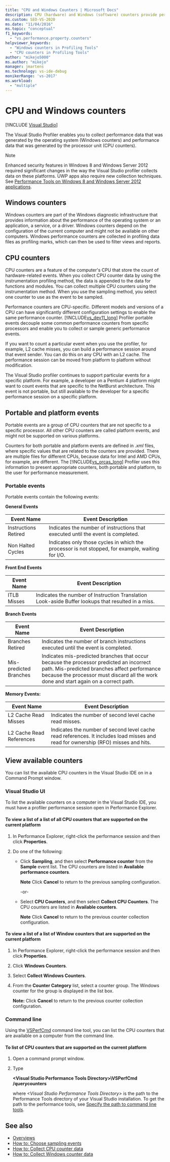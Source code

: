 ```yaml
---
title: "CPU and Windows Counters | Microsoft Docs"
description: CPU (hardware) and Windows (software) counters provide performance data. Learn how to view them and how to collect data from them. 
ms.custom: SEO-VS-2020
ms.date: "11/04/2016"
ms.topic: "conceptual"
f1_keywords:
  - "vs.performance.property.counters"
helpviewer_keywords:
  - "Windows counters in Profiling Tools"
  - "CPU counters in Profiling Tools"
author: "mikejo5000"
ms.author: "mikejo"
manager: jmartens
ms.technology: vs-ide-debug
monikerRange: 'vs-2017'
ms.workload:
  - "multiple"
---
```

# CPU and Windows counters

 [!INCLUDE [Visual Studio](~/includes/applies-to-version/vs-windows-only.md)]

The Visual Studio Profiler enables you to collect performance data that was generated by the operating system (Windows counters) and performance data that was generated by the processor unit (CPU counters).

> [!NOTE]
> Enhanced security features in Windows 8 and Windows Server 2012 required significant changes in the way the Visual Studio profiler collects data on these platforms. UWP apps also require new collection techniques. See [Performance Tools on Windows 8 and Windows Server 2012 applications](../profiling/performance-tools-on-windows-8-and-windows-server-2012-applications.md).

## Windows counters

Windows counters are part of the Windows diagnostic infrastructure that provides information about the performance of the operating system or an application, a service, or a driver. Windows counters depend on the configuration of the current computer and might not be available on other computers. Windows performance counters are collected in profiling data files as profiling marks, which can then be used to filter views and reports.

## CPU counters

CPU counters are a feature of the computer's CPU that store the count of hardware-related events. When you collect CPU counter data by using the instrumentation profiling method, the data is appended to the data for functions and modules. You can collect multiple CPU counters using the instrumentation method. When you use the sampling method, you select one counter to use as the event to be sampled.

Performance counters are CPU-specific. Different models and versions of a CPU can have significantly different configuration settings to enable the same performance counter. [!INCLUDE[vs_dev11_long](../data-tools/includes/vs_dev11_long_md.md)] Profiler portable events decouple some common performance counters from specific processors and enable you to collect or sample generic performance events.

If you want to count a particular event when you use the profiler, for example, L2 cache misses, you can build a performance session around that event sender. You can do this on any CPU with an L2 cache. The performance session can be moved from platform to platform without modification.

The Visual Studio profiler continues to support particular events for a specific platform. For example, a developer on a Pentium 4 platform might want to count events that are specific to the NetBurst architecture. This event is not portable, but still available to the developer for a specific performance session on a specific platform.

## Portable and platform events

Portable events are a group of CPU counters that are not specific to a specific processor. All other CPU counters are called platform events, and might not be supported on various platforms.

 Counters for both portable and platform events are defined in .*xml* files, where specific values that are related to the counters are provided. There are multiple files for different CPUs, because data for Intel and AMD CPUs, for example, are different. The [!INCLUDE[vs_orcas_long](../debugger/includes/vs_orcas_long_md.md)] Profiler uses this information to present appropriate counters, both portable and platform, to the user for performance measurement.

### Portable events

Portable events contain the following events:

**General Events**

|Event Name|Event Description|
|----------------|-----------------------|
|Instructions Retired|Indicates the number of instructions that executed until the event is completed.|
|Non Halted Cycles|Indicates only those cycles in which the processor is not stopped, for example, waiting for I/O.|

**Front End Events**

|Event Name|Event Description|
|----------------|-----------------------|
|ITLB Misses|Indicates the number of Instruction Translation Look-aside Buffer lookups that resulted in a miss.|

**Branch Events**

|Event Name|Event Description|
|----------------|-----------------------|
|Branches Retired|Indicates the number of branch instructions executed until the event is completed.|
|Mis-predicted Branches|Indicates mis-predicted branches that occur because the processor predicted an incorrect path. Mis-predicted branches affect performance because the processor must discard all the work done and start again on a correct path.|

**Memory Events:**

|Event Name|Event Description|
|----------------|-----------------------|
|L2 Cache Read Misses|Indicates the number of second level cache read misses.|
|L2 Cache Read References|Indicates the number of second level cache read references. It includes load misses and read for ownership (RFO) misses and hits.|

## View available counters

You can list the available CPU counters in the Visual Studio IDE on in a Command Prompt window.

### Visual Studio UI

To list the available counters on a computer in the Visual Studio IDE, you must have a profiler performance session open in Performance Explorer.

#### To view a list of a list of all CPU counters that are supported on the current platform

1. In Performance Explorer, right-click the performance session and then click **Properties**.

2. Do one of the following:

   - Click **Sampling**, and then select **Performance counter** from the **Sample** event list. The CPU counters are listed in **Available performance counters**.

      **Note** Click **Cancel** to return to the previous sampling configuration.

     -or-

   - Select **CPU Counters**, and then select **Collect CPU Counters**. The CPU counters are listed in **Available counters**.

      **Note** Click **Cancel** to return to the previous counter collection configuration.

#### To view a list of a list of Window counters that are supported on the current platform

1. In Performance Explorer, right-click the performance session and then click **Properties**.

2. Click **Windows Counters**.

3. Select **Collect Windows Counters**.

4. From the **Counter Category** list, select a counter group. The Windows counter for the group is displayed in the list box.

     **Note:** Click **Cancel** to return to the previous counter collection configuration.

### Command line

Using the [VSPerfCmd](../profiling/vsperfcmd.md) command line tool, you can list the CPU counters that are available on a computer from the command line.

#### To list of CPU counters that are supported on the current platform

1. Open a command prompt window.

2. Type

     **\<Visual Studio Performance Tools Directory>\VSPerfCmd /querycounters**

     where *\<Visual Studio Performance Tools Directory>* is the path to the Performance Tools directory of your Visual Studio installation. To get the path to the performance tools, see [Specify the path to command line tools](../profiling/specifying-the-path-to-profiling-tools-command-line-tools.md).

## See also

- [Overviews](../profiling/overviews-performance-tools.md)
- [How to: Choose sampling events](../profiling/how-to-choose-sampling-events.md)
- [How to: Collect CPU counter data](../profiling/how-to-collect-cpu-counter-data.md)
- [How to: Collect Windows counter data](../profiling/how-to-collect-windows-counter-data.md)
